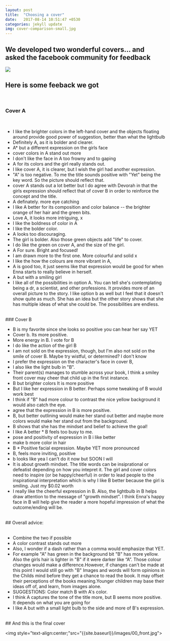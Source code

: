 ```yaml
---
layout: post
title:  "Choosing a cover"
date:   2017-08-14 10:51:47 +0530
categories: jekyll update
img: cover-comparison-small.jpg
---
```


## We developed two wonderful covers... and asked the facebook community for feedback

<img src="{{site.baseurl}}/images/cover-comparison.jpg">


## Here is some feeback we got
<br>

### Cover A 
<br>

* I like the brighter colors in the left-hand cover and the objects floating around provide good power of suggestion, better than what the lightbulb
* Definitely A, as it is bolder and clearer.
* A* but a different expression on the girls face 
* cover colors in A stand out more
* I don't like the face in A too frowny and to gaping
* A for its colors and the girl really stands out. 
* I like cover A, it is clearer, but I wish the girl had another expression.
* "A" is too negative. To me the title sounds positive with "Yet" being the key word. So the picture should reflect that.
* cover A stands out a lot better but I do agree with Devorah in that the girls expression should reflect that of cover B in order to reinforce the concept and the title.
* A definately. more eye catching
* I like A better for its composition and color balance -- the brighter orange of her hair and the green bits. 
* Love A, it looks more intriguing, x
* I like the boldness of color in A 
* I like the bolder color.
* A looks too discouraging. 
* The girl is bolder. Also those green objects add "life" to cover.
* I do like the green on cover A, and the size of the girl.
* A For sure. Bright and focused!
* I am drawn more to the first one. More colourful and solid x
* I like the how the colours are more vibrant in A,
* A is good too, it just seems like that expression would be good for when Enna starts to really believe in herself. 
* A but with a smiling girl
* I like all of the possibilities in option A. You can tell she's contemplating being a dr, a scientist, and other professions. It provides more of an overall picture to the story. I like option b as well but I feel that it doesn't show quite as much. She has an idea but the other story shows that she has multiple ideas of what she could be. The possibilities are endless.


<br>
### Cover B
<br>


* B is my favorite since she looks so positive you can hear her say YET
* Cover b. Its more positive.
* More energy in B. I vote for B
* I do like the action of the girl B
* I am not sold on the expression, though, but I'm also not sold on the smile of cover B. Maybe try wistful, or determined? I don't know
* I prefer the expression on the character's face in cover B,
* I also like the light bulb in "B".
* Their parent(s) manages to stumble across your book, I think a smiley front cover may cheer that child up in the first instance.
* B but brighter colors It is more positive
* But I like her expression in B better. Perhaps some tweaking of B would work best
* I think if "B" had more colour to contrast the nice yellow background it would also catch the eye.
* agree that the expression in B is more positive. 
* B, but better outlining would make her stand out better and maybe more colors would make her stand out from the background.
* B shows that she has the mindset and belief to achieve the goal!
* I like A better * B feels too busy to me.
* pose and positivity of expression in B i like better
* make b more color in hair
* B * Positive facial expression. Maybe YET more pronounced
* B, feels more inviting, positive
* b looks like yea I can't do it now but SOON I will
* It is about growth mindset. The title words can be insiprational or defeatist depending on how you intepret it. The girl and cover colors need to inspire (or be happy/cheerful) in order to lead people to the inspirational interpretation which is why I like B better because the girl is smiling. Just my $0.02 worth
* I really like the cheerful expression in B. Also, the lightbulb in B helps draw attention to the message of "growth mindset". I think Enna's happy face in B will help give the reader a more hopeful impression of what the outcome/ending will be.

<br>
## Overall advice:
<br><br>

* Combine the two if possible 
* A color contrast stands out more
* Also, I wonder if a dash rather than a comma would emphasize that YET.
* For example "A" has green in the background bit "B" has more yellow. Also the girls hair is lighter in "B" if it were darker like “A”. Those colour changes would make a difference.However, if changes can't be made at this point I would still go with "B" Images and words will form opinions in the Childs mind before they get a chance to read the book. It may offset their perceptions of the books meaning.Younger children may base their ideas off of, and learn, from images alone.
* SUGGESTIONS: Color match B with A's color. 
* I think A captures the tone of the title more, but B seems more positive. It depends on what you are going for
* I like A but with a small light bulb to the side and more of B's expression.

<br>
## And this is the final cover
<br>


<img style="text-align:center;"src="{{site.baseurl}}/images/00_front.jpg">



